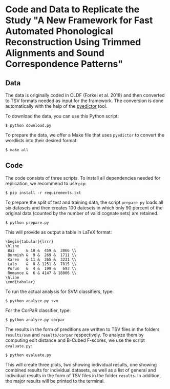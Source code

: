 # Code and Data to Replicate the Study "A New Framework for Fast Automated Phonological Reconstruction Using Trimmed Alignments and Sound Correspondence Patterns"

## Data

The data is originally coded in CLDF (Forkel et al. 2018) and then converted to TSV formats needed as input for the framework. The conversion is done automatically with the help of the [pyedictor](https://github.com/lingpy/pyedictor) tool.  

To download the data, you can use this Python script:

```
$ python download.py
```

To prepare the data, we offer a Make file that uses `pyedictor` to convert the wordlists into their desired format:

```
$ make all
```


## Code

The code consists of three scripts. To install all dependencies needed for replication, we recommend to use `pip`:

```
$ pip install -r requirements.txt
```

To prepare the split of test and training data, the script `prepare.py` loads all six datasets and then creates 100 datesets in which only 90 percent of the original data (counted by the number of valid cognate sets) are retained.

```
$ python prepare.py
```

This will provide as output a table in LaTeX format:

```
\begin{tabular}{lrrr}
\hline
 Bai     & 10 &  459 &  3866 \\
 Burmish &  9 &  269 &  1711 \\
 Karen   & 11 &  365 &  3231 \\
 Lalo    &  8 & 1251 &  7815 \\
 Purus   &  4 &  199 &   693 \\
 Romance &  6 & 4147 & 18806 \\
\hline
\end{tabular}
```

To run the actual analysis for SVM classifiers, type:

```
$ python analyze.py svm
```

For the CorPaR classifier, type:

```
$ python analyze.py corpar
```

The results in the form of preditions are written to TSV files in the folders `results/svm` and `results/corpar` respectively. To analyze them by computing edit distance and B-Cubed F-scores, we use the script `evaluate.py`:

```
$ python evaluate.py
```

This will create three plots, two showing individual results, one showing combined results for individual datasets, as well as a list of general and individual results in the form of TSV files in the folder `results`. In addition, the major results will be printed to the terminal.

